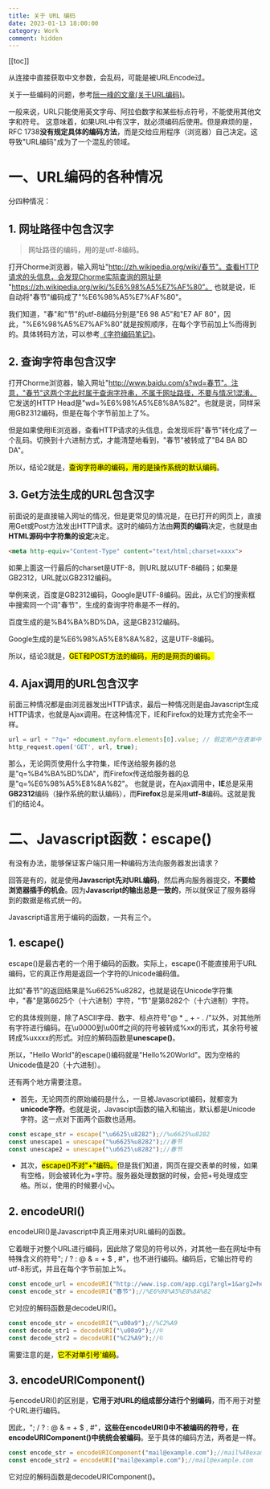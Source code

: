 ```yaml
---
title: 关于 URL 编码
date: 2023-01-13 18:00:00
category: Work
comment: hidden
---
```


[[toc]]

从连接中直接获取中文参数，会乱码，可能是被URLEncode过。


关于一些编码的问题，参考[阮一峰的文章(关于URL编码)](https://www.ruanyifeng.com/blog/2010/02/url_encoding.html)。


一般来说，URL只能使用英文字母、阿拉伯数字和某些标点符号，不能使用其他文字和符号。
这意味着，如果URL中有汉字，就必须编码后使用。但是麻烦的是，RFC 1738**没有规定具体的编码方法**，而是交给应用程序（浏览器）自己决定。这导致"URL编码"成为了一个混乱的领域。

# 一、URL编码的各种情况

分四种情况：

## 1. 网址路径中包含汉字

> 网址路径的编码，用的是utf-8编码。

打开Chorme浏览器，输入网址"http://zh.wikipedia.org/wiki/春节"。查看HTTP请求的头信息，会发现Chorme实际查询的网址是 "https://zh.wikipedia.org/wiki/%E6%98%A5%E7%AF%80"。
也就是说，IE自动将"春节"编码成了"%E6%98%A5%E7%AF%80"。

我们知道，"春"和"节"的utf-8编码分别是"E6 98 A5"和"E7 AF 80"，因此，"%E6%98%A5%E7%AF%80"就是按照顺序，在每个字节前加上%而得到的。具体转码方法，可以参考[《字符编码笔记》](https://www.ruanyifeng.com/blog/2007/10/ascii_unicode_and_utf-8.html)。

## 2. 查询字符串包含汉字

打开Chorme浏览器，输入网址"http://www.baidu.com/s?wd=春节"。注意，"春节"这两个字此时属于查询字符串，不属于网址路径，不要与情况1混淆。
它发送的HTTP Head是"wd=%E6%98%A5%E8%8A%82"。也就是说，同样采用GB2312编码，但是在每个字节前加上了%。


但是如果使用IE浏览器，查看HTTP请求的头信息，会发现IE将"春节"转化成了一个乱码。切换到十六进制方式，才能清楚地看到，"春节"被转成了"B4 BA BD DA"。


所以，结论2就是，<mark>查询字符串的编码，用的是操作系统的默认编码</mark>。


## 3. Get方法生成的URL包含汉字

前面说的是直接输入网址的情况，但是更常见的情况是，在已打开的网页上，直接用Get或Post方法发出HTTP请求。这时的编码方法由**网页的编码**决定，也就是由**HTML源码中字符集的设定**决定。

```html
<meta http-equiv="Content-Type" content="text/html;charset=xxxx">
```

如果上面这一行最后的charset是UTF-8，则URL就以UTF-8编码；如果是GB2312，URL就以GB2312编码。

举例来说，百度是GB2312编码，Google是UTF-8编码。因此，从它们的搜索框中搜索同一个词"春节"，生成的查询字符串是不一样的。

百度生成的是%B4%BA%BD%DA，这是GB2312编码。

Google生成的是%E6%98%A5%E8%8A%82，这是UTF-8编码。


所以，结论3就是，<mark>GET和POST方法的编码，用的是网页的编码。</mark>

## 4. Ajax调用的URL包含汉字

前面三种情况都是由浏览器发出HTTP请求，最后一种情况则是由Javascript生成HTTP请求，也就是Ajax调用。在这种情况下，IE和Firefox的处理方式完全不一样。

```js
url = url + "?q=" +document.myform.elements[0].value; // 假定用户在表单中提交的值是"春节"这两个字
http_request.open('GET', url, true);
```

那么，无论网页使用什么字符集，IE传送给服务器的总是"q=%B4%BA%BD%DA"，而Firefox传送给服务器的总是"q=%E6%98%A5%E8%8A%82"。
也就是说，在Ajax调用中，**IE**总是采用**GB2312**编码（操作系统的默认编码），而**Firefox**总是采用**utf-8**编码。这就是我们的结论4。

# 二、Javascript函数：escape()

有没有办法，能够保证客户端只用一种编码方法向服务器发出请求？

回答是有的，就是使用**Javascript先对URL编码**，然后再向服务器提交，**不要给浏览器插手的机会**。因为**Javascript的输出总是一致的**，所以就保证了服务器得到的数据是格式统一的。

Javascript语言用于编码的函数，一共有三个。

## 1. escape()
escape()是最古老的一个用于编码的函数。实际上，escape()不能直接用于URL编码，它的真正作用是返回一个字符的Unicode编码值。


比如"春节"的返回结果是%u6625%u8282，也就是说在Unicode字符集中，"春"是第6625个（十六进制）字符，"节"是第8282个（十六进制）字符。


它的具体规则是，除了ASCII字母、数字、标点符号"@ * _ + - . /"以外，对其他所有字符进行编码。在\u0000到\u00ff之间的符号被转成%xx的形式，其余符号被转成%uxxxx的形式。对应的解码函数是**unescape()**。


所以，"Hello World"的escape()编码就是"Hello%20World"。因为空格的Unicode值是20（十六进制）。


还有两个地方需要注意。

- 首先，无论网页的原始编码是什么，一旦被Javascript编码，就都变为**unicode字符**。也就是说，Javascipt函数的输入和输出，默认都是Unicode字符。这一点对下面两个函数也适用。

```js
const escape_str = escape("\u6625\u8282");//%u6625%u8282
const unescape1 = unescape("%u6625%u8282");//春节
const unescape2 = unescape("\u6625\u8282");//春节
```

- 其次，<mark>escape()不对"+"编码。</mark>但是我们知道，网页在提交表单的时候，如果有空格，则会被转化为+字符。服务器处理数据的时候，会把+号处理成空格。所以，使用的时候要小心。

## 2. encodeURI()

encodeURI()是Javascript中真正用来对URL编码的函数。


它着眼于对整个URL进行编码，因此除了常见的符号以外，对其他一些在网址中有特殊含义的符号"; / ? : @ & = + $ , #"，也不进行编码。编码后，它输出符号的utf-8形式，并且在每个字节前加上%。

```js
const encode_url = encodeURI("http://www.isp.com/app.cgi?argl=1&arg2=hello word");//http://www.isp.com/app.cgi?argl=1&arg2=hello%20word
const encode_str = encodeURI("春节");//%E6%98%A5%E8%8A%82
```

它对应的解码函数是decodeURI()。

```js
const encode_str = encodeURI("\u00a9");//%C2%A9
const decode_str1 = decodeURI("\u00a9");//©
const decode_str2 = decodeURI("%C2%A9");//©
```

需要注意的是，<mark>它不对单引号'编码</mark>。

## 3. encodeURIComponent()

与encodeURI()的区别是，**它用于对URL的组成部分进行个别编码**，而不用于对整个URL进行编码。


因此，"; / ? : @ & = + $ , #"，**这些在encodeURI()中不被编码的符号，在encodeURIComponent()中统统会被编码**。至于具体的编码方法，两者是一样。

```js
const encode_str = encodeURIComponent("mail@example.com");//mail%40example.com
const encode_str2 = encodeURI("mail@example.com");//mail@example.com
```

它对应的解码函数是decodeURIComponent()。